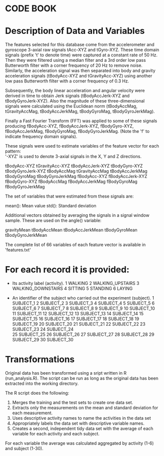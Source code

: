 
CODE BOOK
=========


Description of Data and Variables 
=================================

The features selected for this database come from the accelerometer and gyroscope 3-axial raw signals tAcc-XYZ and tGyro-XYZ. These time domain signals (prefix 't' to denote time) were captured at a constant rate of 50 Hz. Then they were filtered using a median filter and a 3rd order low pass Butterworth filter with a corner frequency of 20 Hz to remove noise. Similarly, the acceleration signal was then separated into body and gravity acceleration signals (tBodyAcc-XYZ and tGravityAcc-XYZ) using another low pass Butterworth filter with a corner frequency of 0.3 Hz. 

Subsequently, the body linear acceleration and angular velocity were derived in time to obtain Jerk signals (tBodyAccJerk-XYZ and tBodyGyroJerk-XYZ). Also the magnitude of these three-dimensional signals were calculated using the Euclidean norm (tBodyAccMag, tGravityAccMag, tBodyAccJerkMag, tBodyGyroMag, tBodyGyroJerkMag). 

Finally a Fast Fourier Transform (FFT) was applied to some of these signals producing fBodyAcc-XYZ, fBodyAccJerk-XYZ, fBodyGyro-XYZ, fBodyAccJerkMag, fBodyGyroMag, fBodyGyroJerkMag. (Note the 'f' to indicate frequency domain signals). 

These signals were used to estimate variables of the feature vector for each pattern:  
'-XYZ' is used to denote 3-axial signals in the X, Y and Z directions.

tBodyAcc-XYZ
tGravityAcc-XYZ
tBodyAccJerk-XYZ
tBodyGyro-XYZ
tBodyGyroJerk-XYZ
tBodyAccMag
tGravityAccMag
tBodyAccJerkMag
tBodyGyroMag
tBodyGyroJerkMag
fBodyAcc-XYZ
fBodyAccJerk-XYZ
fBodyGyro-XYZ
fBodyAccMag
fBodyAccJerkMag
fBodyGyroMag
fBodyGyroJerkMag


The set of variables that were estimated from these signals are: 

mean(): Mean value
std(): Standard deviation

Additional vectors obtained by averaging the signals in a signal window sample. These are used on the angle() variable:

gravityMean
tBodyAccMean
tBodyAccJerkMean
tBodyGyroMean
tBodyGyroJerkMean

The complete list of 66 variables of each feature vector is available in 'features.txt'


For each record it is provided:
===============================

- Its activity label (activity). 
	1 WALKING
	2 WALKING_UPSTAIRS
	3 WALKING_DOWNSTAIRS
	4 SITTING
	5 STANDING
	6 LAYING
	
- An identifier of the subject who carried out the experiment (subject).
	1 SUBJECT_1
	2 SUBJECT_2
	3 SUBJECT_3
	4 SUBJECT_4
	5 SUBJECT_5
	6 SUBJECT_6
	7 SUBJECT_7
	8 SUBJECT_8
	9 SUBJECT_9
	10 SUBJECT_10
	11 SUBJECT_11
	12 SUBJECT_12
	13 SUBJECT_13
	14 SUBJECT_14
	15 SUBJECT_15
	16 SUBJECT_16
	17 SUBJECT_17
	18 SUBJECT_18
	19 SUBJECT_19
	20 SUBJECT_20
	21 SUBJECT_21
	22 SUBJECT_22
	23 SUBJECT_23
	24 SUBJECT_24	
	25 SUBJECT_25
	26 SUBJECT_26
	27 SUBJECT_27
	28 SUBJECT_28
	29 SUBJECT_29
	30 SUBJECT_30		
	
	
	
Transformations 
================

Original data has been transformed using a sript written in R (run_analysis.R). The script can be run as long as the original data has been extracted into the working directory.

The R script does the following:
1. Merges the training and the test sets to create one data set.
2. Extracts only the measurements on the mean and standard deviation for each measurement. 
3. Uses descriptive activity names to name the activities in the data set
4. Appropriately labels the data set with descriptive variable names. 
5. Creates a second, independent tidy data set with the average of each variable for each activity and each subject.

For each variable the average was calculated aggregated by activity (1-6) and subject (1-30).




